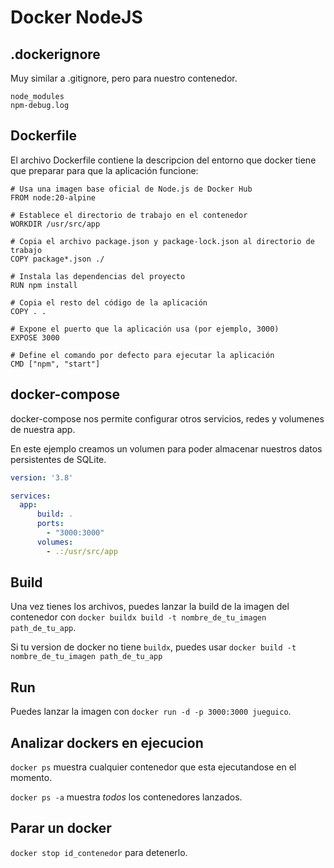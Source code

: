 # Docker NodeJS

## .dockerignore
Muy similar a .gitignore, pero para nuestro contenedor.

```
node_modules
npm-debug.log
```

## Dockerfile
El archivo Dockerfile contiene la descripcion del entorno que docker tiene que preparar para que la aplicación funcione:

```
# Usa una imagen base oficial de Node.js de Docker Hub
FROM node:20-alpine

# Establece el directorio de trabajo en el contenedor
WORKDIR /usr/src/app

# Copia el archivo package.json y package-lock.json al directorio de trabajo
COPY package*.json ./

# Instala las dependencias del proyecto
RUN npm install

# Copia el resto del código de la aplicación
COPY . .

# Expone el puerto que la aplicación usa (por ejemplo, 3000)
EXPOSE 3000

# Define el comando por defecto para ejecutar la aplicación
CMD ["npm", "start"]
```

## docker-compose
docker-compose nos permite configurar otros servicios, redes y volumenes de nuestra app.

En este ejemplo creamos un volumen para poder almacenar nuestros datos persistentes de SQLite.

```yml
version: '3.8'

services:
  app:
      build: .
      ports:
        - "3000:3000"
      volumes:
        - .:/usr/src/app
```

## Build

Una vez tienes los archivos, puedes lanzar la build de la imagen del contenedor con `docker buildx build -t nombre_de_tu_imagen path_de_tu_app`.

Si tu version de docker no tiene `buildx`, puedes usar `docker build -t nombre_de_tu_imagen path_de_tu_app`

## Run

Puedes lanzar la imagen con `docker run -d -p 3000:3000 jueguico`.

## Analizar dockers en ejecucion

`docker ps` muestra cualquier contenedor que esta ejecutandose en el momento.

`docker ps -a` muestra *todos* los contenedores lanzados.

## Parar un docker

`docker stop id_contenedor` para detenerlo.

